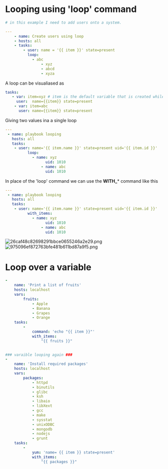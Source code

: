 # Looping using 'loop' command

```yaml
# in this example I need to add users onto a system.

---
	- name: Create users using loop
	- hosts: all
	- tasks:
		- user: name = '{{ item }}' state=present
		  loop:
		  	- abc
			 	- xyz
				- abcd
			 	- xyza
```

 A loop can be visualiased as 
 ```yaml
tasks:
	- var: item=xyz # item is the default variable that is created while we use the loops.
	  user:  name={{item}} state=present 
	 - var: item=abc
	   user: name={{item}} state=present

```

Giving two values ina a single loop

```yaml
---
 - name: playbook looping
   hosts: all
   tasks:
   	- user: name='{{ item.name }}' state=present uid='{{ item.id }}'
	      loop:
		  	- name: xyz
				  uid: 1010
				- name: abc
				  uid: 1010
```

In place of the 'loop' command we can use the **WITH_*** command like this
```yaml
---
 - name: playbook looping
   hosts: all
   tasks:
   	- user: name='{{ item.name }}' state=present uid='{{ item.id }}'
	      with_items:
		  	- name: xyz
				  uid: 1010
				- name: abc
				  uid: 1010
```

![26caf48c82698291bbce0655246a2e29.png](../_resources/26caf48c82698291bbce0655246a2e29.png)
![975096ef872763bfe481b611bd87a9f5.png](../_resources/975096ef872763bfe481b611bd87a9f5.png)

# Loop over a variable

```yaml
-
    name: 'Print a list of fruits'
    hosts: localhost
    vars:
        fruits:
            - Apple
            - Banana
            - Grapes
            - Orange
    tasks:
        -
            command: 'echo "{{ item }}"'
            with_items:
                "{{ fruits }}"
                
```

```yaml
### varaible looping again ###
-
    name: 'Install required packages'
    hosts: localhost
    vars:
        packages:
            - httpd
            - binutils
            - glibc
            - ksh
            - libaio
            - libXext
            - gcc
            - make
            - sysstat
            - unixODBC
            - mongodb
            - nodejs
            - grunt
    tasks:
        -
            yum: 'name= {{ item }} state=present'
            with_items:
                "{{ packages }}"
                
```